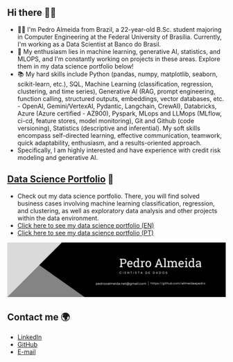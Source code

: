 ## Hi there 🙋🏻

- 👨‍💻 I'm Pedro Almeida from Brazil, a 22-year-old B.Sc. student majoring in Computer Engineering at the Federal University of Brasília. Currently, I'm working as a Data Scientist at Banco do Brasil.
- 🤩 My enthusiasm lies in machine learning, generative AI, statistics, and MLOPS, and I'm constantly working on projects in these areas. Explore them in my data science portfolio below!
- 📚 My hard skills include Python (pandas, numpy, matplotlib, seaborn, scikit-learn, etc.), SQL, Machine Learning (classification, regression, clustering, and time series), Generative AI (RAG, prompt engineering, function calling, structured outputs, embeddings, vector databases, etc. - OpenAI, Gemini/VertexAI, Pydantic, Langchain, CrewAI), Databricks, Azure (Azure certified - AZ900), Pyspark, MLops and LLMops (MLflow, ci-cd, feature stores, model monitoring), Git and Github (code versioning), Statistics (descriptive and inferential). My soft skills encompass self-directed learning, effective communication, teamwork, quick adaptability, enthusiasm, and a results-oriented approach.
- Specifically, I am highly interested and have experience with credit risk modeling and generative AI.

## [**Data Science Portfolio**](https://github.com/allmeidaapedro/Data-Science-Porfolio) :game_die:

- Check out my data science portfolio. There, you will find solved business cases involving machine learning classification, regression, and clustering, as well as exploratory data analysis and other projects within the data environment.
- [Click here to see my data science portfolio (EN)](https://github.com/allmeidaapedro/Data-Science-Porfolio)
- [Click here to see my data science portfolio (PT)](https://github.com/allmeidaapedro/Portfolio-Ciencia-de-Dados)

<img src="https://github.com/allmeidaapedro/Portfolio-Ciencia-de-Dados/blob/main/images/Black%20Modern%20Personal%20LinkedIn%20Banner.png">

## Contact me 🌍
* [LinkedIn](https://www.linkedin.com/in/pedro-almeida-ds/)  
* [GitHub](https://github.com/allmeidaapedro)
* [E-mail](pedrooalmeida.net@gmail.com)
